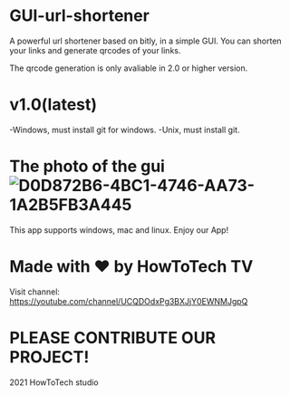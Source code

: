 # GUI-url-shortener
A powerful url shortener based on bitly, in a simple GUI. You can shorten your links and generate qrcodes of your links.

The qrcode generation is only avaliable in 2.0 or higher version. 

# v1.0(latest)
-Windows, must install git for windows.
-Unix, must install git.

# The photo of the gui![D0D872B6-4BC1-4746-AA73-1A2B5FB3A445](https://user-images.githubusercontent.com/81604130/114970357-daf53a80-9eac-11eb-8d99-a0d55b529edd.jpeg)

This app supports windows, mac and linux. 
Enjoy our App!

Made with ❤ by HowToTech TV
=====================================================================
Visit channel: https://youtube.com/channel/UCQDOdxPg3BXJjY0EWNMJgpQ

# PLEASE CONTRIBUTE OUR PROJECT!
2021 HowToTech studio

